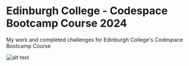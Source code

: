 # Edinburgh College - Codespace Bootcamp Course 2024

My work and completed challenges for Edinburgh College's Codespace Bootcamp Course

![alt text](https://github.com/sarahsbtn/readMeResources/blob/main/CSECbanner.png "CSEC Banner")
